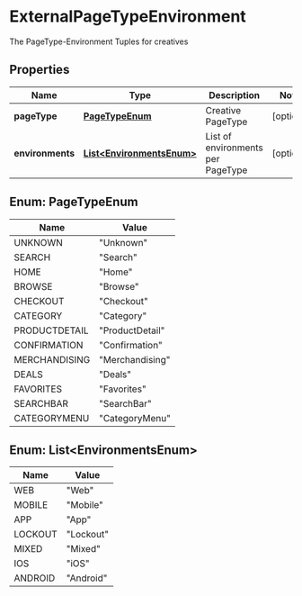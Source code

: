 

# ExternalPageTypeEnvironment

The PageType-Environment Tuples for creatives

## Properties

| Name | Type | Description | Notes |
|------------ | ------------- | ------------- | -------------|
|**pageType** | [**PageTypeEnum**](#PageTypeEnum) | Creative PageType |  [optional] |
|**environments** | [**List&lt;EnvironmentsEnum&gt;**](#List&lt;EnvironmentsEnum&gt;) | List of environments per PageType |  [optional] |



## Enum: PageTypeEnum

| Name | Value |
|---- | -----|
| UNKNOWN | &quot;Unknown&quot; |
| SEARCH | &quot;Search&quot; |
| HOME | &quot;Home&quot; |
| BROWSE | &quot;Browse&quot; |
| CHECKOUT | &quot;Checkout&quot; |
| CATEGORY | &quot;Category&quot; |
| PRODUCTDETAIL | &quot;ProductDetail&quot; |
| CONFIRMATION | &quot;Confirmation&quot; |
| MERCHANDISING | &quot;Merchandising&quot; |
| DEALS | &quot;Deals&quot; |
| FAVORITES | &quot;Favorites&quot; |
| SEARCHBAR | &quot;SearchBar&quot; |
| CATEGORYMENU | &quot;CategoryMenu&quot; |



## Enum: List&lt;EnvironmentsEnum&gt;

| Name | Value |
|---- | -----|
| WEB | &quot;Web&quot; |
| MOBILE | &quot;Mobile&quot; |
| APP | &quot;App&quot; |
| LOCKOUT | &quot;Lockout&quot; |
| MIXED | &quot;Mixed&quot; |
| IOS | &quot;iOS&quot; |
| ANDROID | &quot;Android&quot; |



